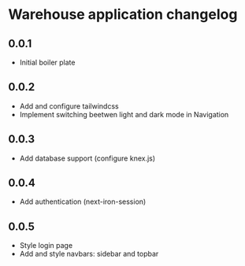 # Warehouse application changelog

## 0.0.1

- Initial boiler plate

## 0.0.2

- Add and configure tailwindcss
- Implement switching beetwen light and dark mode in Navigation

## 0.0.3

- Add database support (configure knex.js)

## 0.0.4

- Add authentication (next-iron-session)

## 0.0.5

- Style login page
- Add and style navbars: sidebar and topbar